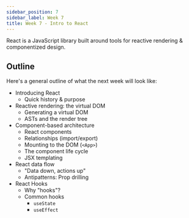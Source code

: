 ```yaml
---
sidebar_position: 7
sidebar_label: Week 7
title: Week 7 - Intro to React
---
```


React is a JavaScript library built around tools for reactive rendering & componentized design.

## Outline

Here's a general outline of what the next week will look like:

- Introducing React
  - Quick history & purpose
- Reactive rendering: the virtual DOM
  - Generating a virtual DOM
  - ASTs and the render tree
- Component-based architecture
  - React components
  - Relationships (import/export)
  - Mounting to the DOM (`<App>`)
  - The component life cycle
  - JSX templating
- React data flow
  - "Data down, actions up"
  - Antipatterns: Prop drilling
- React Hooks
  - Why "hooks"?
  - Common hooks
    - `useState`
    - `useEffect`
